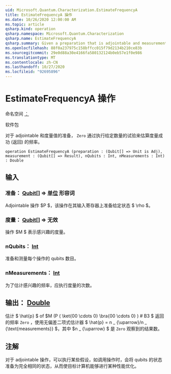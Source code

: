 ```yaml
---
uid: Microsoft.Quantum.Characterization.EstimateFrequencyA
title: EstimateFrequencyA 操作
ms.date: 10/26/2020 12:00:00 AM
ms.topic: article
qsharp.kind: operation
qsharp.namespace: Microsoft.Quantum.Characterization
qsharp.name: EstimateFrequencyA
qsharp.summary: Given a preparation that is adjointable and measurement, estimates the frequency with which that measurement succeeds (returns `Zero`) by performing a given number of trials.
ms.openlocfilehash: 88f0a237975c158bffcc015f79d2134b210ce83b
ms.sourcegitcommit: 29e0d88a30e4166fa580132124b0eb57e1f0e986
ms.translationtype: MT
ms.contentlocale: zh-CN
ms.lasthandoff: 10/27/2020
ms.locfileid: "92695896"
---
```

# <a name="estimatefrequencya-operation"></a>EstimateFrequencyA 操作

命名空间 [：](xref:Microsoft.Quantum.Characterization)

软件包 [](https://nuget.org/packages/)


对于 adjointable 和度量值的准备， `Zero` 通过执行给定数量的试验来估算度量成功 (返回) 的频率。

```qsharp
operation EstimateFrequencyA (preparation : (Qubit[] => Unit is Adj), measurement : (Qubit[] => Result), nQubits : Int, nMeasurements : Int) : Double
```


## <a name="input"></a>输入

### <a name="preparation--qubit--unit-adj"></a>准备： [Qubit](xref:microsoft.quantum.lang-ref.qubit)[] => [单位](xref:microsoft.quantum.lang-ref.unit) 形容词

Adjointable 操作 $P $，该操作在其输入寄存器上准备给定状态 $ \rho $。


### <a name="measurement--qubit--__invalidresult__"></a>度量： [Qubit](xref:microsoft.quantum.lang-ref.qubit)[] => __无效 <Result>__ 

操作 $M $ 表示感兴趣的度量。


### <a name="nqubits--int"></a>nQubits： [Int](xref:microsoft.quantum.lang-ref.int)

准备和测量每个操作的 qubits 数目。


### <a name="nmeasurements--int"></a>nMeasurements： [Int](xref:microsoft.quantum.lang-ref.int)

为了估计感兴趣的频率，应执行度量的次数。



## <a name="output--double"></a>输出： [Double](xref:microsoft.quantum.lang-ref.double)

估计 $ \hat{p} $ of $M (P ( \ket{00 \cdots 0} \bra{00 \cdots 0} ) # B3 $ 返回的频率 `Zero` ，使用无偏差二项式估计器 $ \hat{p} = n \_ {\uparrow}/n \_ {\text{measurements}} $，其中 $n \_ {\uparrow} $ 是 `Zero` 观察到的结果数。

## <a name="remarks"></a>注解

对于 adjointable 操作，可以执行某些假设，如调用操作时，会将 qubits 的状态准备为完全相同的状态，从而使目标计算机能够进行某种性能优化。